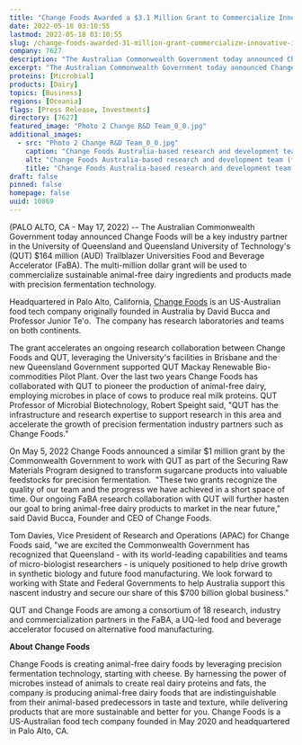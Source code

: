 ```yaml
---
title: "Change Foods Awarded a $3.1 Million Grant to Commercialize Innovative Ingredients with Queensland University of Technology"
date: 2022-05-18 03:10:55
lastmod: 2022-05-18 03:10:55
slug: /change-foods-awarded-31-million-grant-commercialize-innovative-ingredients-queensland
company: 7627
description: "The Australian Commonwealth Government today announced Change Foods will be a key industry partner in the University of Queensland and Queensland University of Technology’s (QUT) $164 million (AUD) Trailblazer Universities Food and Beverage Accelerator (FaBA). The multi-million dollar grant will be used to commercialize sustainable animal-free dairy ingredients and products made with precision fermentation technology."
excerpt: "The Australian Commonwealth Government today announced Change Foods will be a key industry partner in the University of Queensland and Queensland University of Technology’s (QUT) $164 million (AUD) Trailblazer Universities Food and Beverage Accelerator (FaBA). The multi-million dollar grant will be used to commercialize sustainable animal-free dairy ingredients and products made with precision fermentation technology."
proteins: [Microbial]
products: [Dairy]
topics: [Business]
regions: [Oceania]
flags: [Press Release, Investments]
directory: [7627]
featured_image: "Photo 2 Change R&D Team_0_0.jpg"
additional_images:
  - src: "Photo 2 Change R&D Team_0_0.jpg"
    caption: "Change Foods Australia-based research and development team (from left): Prof. Junior Te’o, Change Foods Co-Founder and CTO; Dr. Nayana Pathiraja, Team Leader, Research Scientist; Dr. Nida Murtaza, Research Scientist; Dr. Tuan Tu, Researcher, Research Scientist."
    alt: "Change Foods Australia-based research and development team (from left): Prof. Junior Te’o, Change Foods Co-Founder and CTO; Dr. Nayana Pathiraja, Team Leader, Research Scientist; Dr. Nida Murtaza, Research Scientist; Dr. Tuan Tu, Researcher, Research Scientist."
    title: "Change Foods Australia-based research and development team (from left): Prof. Junior Te’o, Change Foods Co-Founder and CTO; Dr. Nayana Pathiraja, Team Leader, Research Scientist; Dr. Nida Murtaza, Research Scientist; Dr. Tuan Tu, Researcher, Research Scientist."
draft: false
pinned: false
homepage: false
uuid: 10869
---
```

(PALO ALTO, CA - May 17, 2022) -- The Australian Commonwealth Government
today announced Change Foods will be a key industry partner in the
University of Queensland and Queensland University of Technology's (QUT)
\$164 million (AUD) Trailblazer Universities Food and Beverage
Accelerator (FaBA). The multi-million dollar grant will be used to
commercialize sustainable animal-free dairy ingredients and products
made with precision fermentation technology.

Headquartered in Palo Alto, California, [Change
Foods](http://changefoods.com/) is an US-Australian food tech company
originally founded in Australia by David Bucca and Professor Junior
Te'o.  The company has research laboratories and teams on both
continents.

The grant accelerates an ongoing research collaboration between Change
Foods and QUT, leveraging the University's facilities in Brisbane and
the new Queensland Government supported QUT Mackay Renewable
Bio-commodities Pilot Plant. Over the last two years Change Foods has
collaborated with QUT to pioneer the production of animal-free dairy,
employing microbes in place of cows to produce real milk proteins. QUT
Professor of Microbial Biotechnology, Robert Speight said, "QUT has the
infrastructure and research expertise to support research in this area
and accelerate the growth of precision fermentation industry partners
such as Change Foods."

On May 5, 2022 Change Foods announced a similar \$1 million grant by the
Commonwealth Government to work with QUT as part of the Securing Raw
Materials Program designed to transform sugarcane products into valuable
feedstocks for precision fermentation.  "These two grants recognize the
quality of our team and the progress we have achieved in a short space
of time. Our ongoing FaBA research collaboration with QUT will further
hasten our goal to bring animal-free dairy products to market in the
near future," said David Bucca, Founder and CEO of Change Foods.

Tom Davies, Vice President of Research and Operations (APAC) for Change
Foods said, "we are excited the Commonwealth Government has recognized
that Queensland - with its world-leading capabilities and teams of
micro-biologist researchers - is uniquely positioned to help drive
growth in synthetic biology and future food manufacturing. We look
forward to working with State and Federal Governments to help Australia
support this nascent industry and secure our share of this \$700 billion
global business."

QUT and Change Foods are among a consortium of 18 research, industry and
commercialization partners in the FaBA, a UQ-led food and beverage
accelerator focused on alternative food manufacturing.

**About Change Foods**

Change Foods is creating animal-free dairy foods by leveraging precision
fermentation technology, starting with cheese. By harnessing the power
of microbes instead of animals to create real dairy proteins and fats,
the company is producing animal-free dairy foods that are
indistinguishable from their animal-based predecessors in taste and
texture, while delivering products that are more sustainable and better
for you. Change Foods is a US-Australian food tech company founded in
May 2020 and headquartered in Palo Alto, CA.
